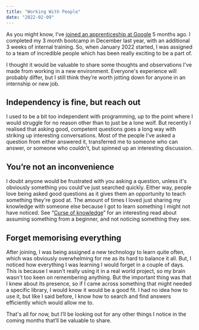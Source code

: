 ```yaml
---
title: "Working With People"
date: "2022-02-09"
---
```


As you might know, I’ve [joined an apprenticeship at Google](https://parsam.io/articles/joined-google) 5 months ago. I completed my 3 month bootcamp in December last year, with an additional 3 weeks of internal training. So, when January 2022 started, I was assigned to a team of incredible people which has been really exciting to be a part of.

I thought it would be valuable to share some thoughts and observations I've made from working in a new environment. Everyone's experience will probably differ, but I still think they’re worth jotting down for anyone in an internship or new job.

## Independency is fine, but reach out

I used to be a bit too independent with programming, up to the point where I would struggle for no reason other than to just be a lone wolf. But recently I realised that asking good, competent questions goes a long way with striking up interesting conversations. Most of the people I’ve asked a question from either answered it, transferred me to someone who can answer, or someone who couldn’t, but spinned up an interesting discussion.

## You’re not an inconvenience

I doubt anyone would be frustrated with you asking a question, unless it's obviously something you could've just searched quickly. Either way, people love being asked good questions as it gives them an opportunity to teach something they're good at. The amount of times I loved just sharing my knowledge with someone else because I got to learn something I might not have noticed. See “[Curse of knowledge](https://en.wikipedia.org/wiki/Curse_of_knowledge)” for an interesting read about assuming something from a beginner, and not noticing something they see.

## Forget memorising everything

After joining, I was being assigned a new technology to learn quite often, which was obviously overwhelming for me as its hard to balance it all. But, I noticed how everything I was learning I would forget in a couple of days. This is because I wasn't really using it in a real world project, so my brain wasn't too keen on remembering anything. But the important thing was that I knew about its presence, so if I came across something that might needed a specific library, I would know it would be a good fit. I had no idea how to use it, but like I said before, I know how to search and find answers efficiently which would allow me to.

That's all for now, but I’ll be looking out for any other things I notice in the coming months that’ll be valuable to share.
